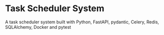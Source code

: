# Task Scheduler System
A task scheduler system built with Python, FastAPI, pydantic, Celery, Redis, SQLAlchemy, Docker and pytest
